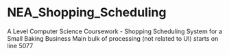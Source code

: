 # NEA_Shopping_Scheduling
A Level Computer Science Coursework - Shopping Scheduling System for a Small Baking Business
Main bulk of processing (not related to UI) starts on line 5077
